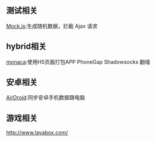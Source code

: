 
## 测试相关
[Mock.js](http://mockjs.com/):生成随机数据，拦截 Ajax 请求

## hybrid相关
[monaca](https://monaca.io/):使用H5页面打包APP
PhoneGap
Shadowsocks 翻墙


## 安卓相关
[AirDroid](https://www.airdroid.com/zh-cn/):同步安卓手机数据跟电脑


## 游戏相关
http://www.layabox.com/